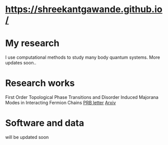 # https://shreekantgawande.github.io/

# My research
I use computational methods to study many body quantum systems.
More updates soon..
# Research works
First Order Topological Phase Transitions and Disorder Induced Majorana Modes in Interacting Fermion Chains
[PRB letter](https://journals.aps.org/prb/abstract/10.1103/PhysRevB.107.L121106) [Arxiv](https://arxiv.org/abs/2204.06306)
# Software and data
will be updated soon
